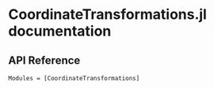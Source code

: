 # CoordinateTransformations.jl documentation

## API Reference

```@autodocs
Modules = [CoordinateTransformations]
```
